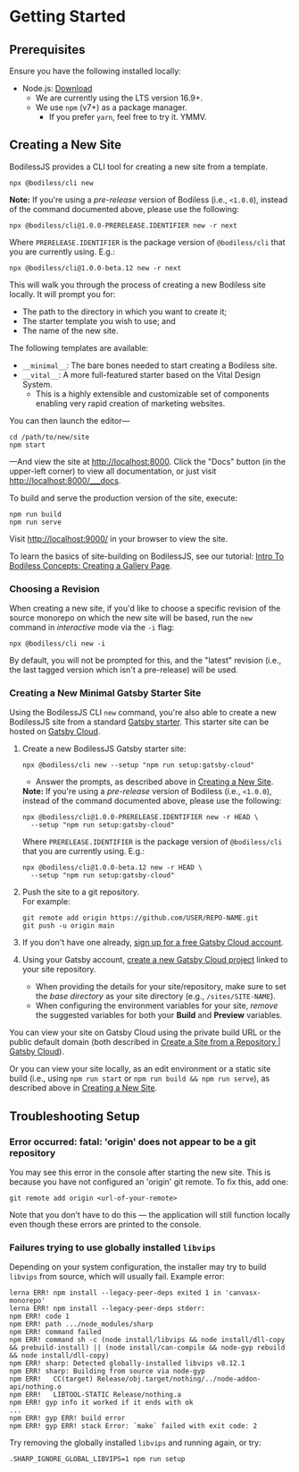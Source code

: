 # Getting Started

## Prerequisites

Ensure you have the following installed locally:

- Node.js: [Download](https://nodejs.org/en/download/ ':target=_blank')
  - We are currently using the LTS version 16.9+.
  - We use `npm` (v7+) as a package manager.
    - If you prefer `yarn`, feel free to try it. YMMV.

## Creating a New Site

BodilessJS provides a CLI tool for creating a new site from a template.

```shell-session
npx @bodiless/cli new
```

<!-- Inlining HTML to add multi-line info block with code blocks. -->
<div class="warn">
  <strong>Note:</strong> If you're using a <em>pre-release</em> version of Bodiless (i.e.,
  <code>&lt;1.0.0</code>), instead of the command documented above, please use the following:

  ```shell-session
  npx @bodiless/cli@1.0.0-PRERELEASE.IDENTIFIER new -r next
  ```

  Where `PRERELEASE.IDENTIFIER` is the package version of `@bodiless/cli` that you are currently
  using. E.g.:

  ```shell-session
  npx @bodiless/cli@1.0.0-beta.12 new -r next
  ```

</div>

This will walk you through the process of creating a new Bodiless site locally. It will prompt you
for:

- The path to the directory in which you want to create it;
- The starter template you wish to use; and
- The name of the new site.

The following templates are available:

- `__minimal__`: The bare bones needed to start creating a Bodiless site.
- `__vital__`: A more full-featured starter based on the Vital Design System.
  - This is a highly extensible and customizable set of components enabling very rapid creation of
    marketing websites.

You can then launch the editor—

```shell-session
cd /path/to/new/site
npm start
```

—And view the site at [http://localhost:8000](http://localhost:8000 ':target=_blank'). Click the
"Docs" button (in the upper-left corner) to view all documentation, or just visit
[http://localhost:8000/___docs](http://localhost:8000/___docs ':target=_blank').

To build and serve the production version of the site, execute:

```shell-session
npm run build
npm run serve
```

Visit [http://localhost:9000/](http://localhost:9000/ ':target=_blank') in your browser to view the
site.

To learn the basics of site-building on BodilessJS, see our tutorial: [Intro To Bodiless Concepts:
Creating a Gallery Page](/Development/Guides/IntroToBodilessConcepts).

### Choosing a Revision

When creating a new site, if you'd like to choose a specific revision of the source monorepo on
which the new site will be based, run the `new` command in _interactive_ mode via the `-i` flag:

```shell-session
npx @bodiless/cli new -i
```

By default, you will not be prompted for this, and the "latest" revision (i.e., the last tagged
version which isn't a pre-release) will be used.

### Creating a New Minimal Gatsby Starter Site

Using the BodilessJS CLI `new` command, you're also able to create a new BodilessJS site from a
standard [Gatsby starter](https://www.gatsbyjs.com/docs/creating-a-starter/ ':target=_blank'). This
starter site can be hosted on [Gatsby
Cloud](https://support.gatsbyjs.com/hc/en-us/articles/360058874874-What-is-Gatsby-Cloud-
':target=_blank').

01. Create a new BodilessJS Gatsby starter site:
    ```shell-session
    npx @bodiless/cli new --setup "npm run setup:gatsby-cloud"
    ```
    - Answer the prompts, as described above in [Creating a New Site](#creating-a-new-site).
    <!-- Inlining HTML to add multi-line info block with code blocks. -->
    <div class="warn">
      <strong>Note:</strong> If you're using a <em>pre-release</em> version of Bodiless (i.e.,
      <code>&lt;1.0.0</code>), instead of the command documented above, please use the following:

      ```shell-session
      npx @bodiless/cli@1.0.0-PRERELEASE.IDENTIFIER new -r HEAD \
        --setup "npm run setup:gatsby-cloud"
      ```

      Where `PRERELEASE.IDENTIFIER` is the package version of `@bodiless/cli` that you are currently
      using. E.g.:

      ```shell-session
      npx @bodiless/cli@1.0.0-beta.12 new -r HEAD \
        --setup "npm run setup:gatsby-cloud"
      ```

    </div>
01. Push the site to a git repository.  
    For example:
    ```shell-session
    git remote add origin https://github.com/USER/REPO-NAME.git
    git push -u origin main
    ```
01. If you don't have one already, [sign up for a free Gatsby Cloud
    account](https://support.gatsbyjs.com/hc/en-us/articles/1500000666102-Signing-Up-for-a-New-Gatsby-Cloud-Account
    ':target=_blank').
01. Using your Gatsby account, [create a new Gatsby Cloud
    project](https://support.gatsbyjs.com/hc/en-us/articles/360059253654-Create-a-Site-from-a-Repository
    ':target=_blank') linked to your site repository.
    - When providing the details for your site/repository, make sure to set the _base directory_ as
      your site directory (e.g., `/sites/SITE-NAME`).
    - When configuring the environment variables for your site, _remove_ the suggested variables for
      both your **Build** and **Preview** variables.

You can view your site on Gatsby Cloud using the private build URL or the public default domain
(both described in [Create a Site from a Repository | Gatsby
Cloud](https://support.gatsbyjs.com/hc/en-us/articles/360059253654-Create-a-Site-from-a-Repository
':target=_blank')).

Or you can view your site locally, as an edit environment or a static site build (i.e., using `npm
run start` or `npm run build && npm run serve`), as described above in [Creating a New
Site](#creating-a-new-site).

## Troubleshooting Setup

### Error occurred: fatal: 'origin' does not appear to be a git repository

You may see this error in the console after starting the new site. This is because you have not
configured an 'origin' git remote. To fix this, add one:

```shell-session
git remote add origin <url-of-your-remote>
```

Note that you don't have to do this — the application will still function locally even though these
errors are printed to the console.

### Failures trying to use globally installed `libvips`

Depending on your system configuration, the installer may try to build `libvips` from source, which
will usually fail. Example error:

```shell-session
lerna ERR! npm install --legacy-peer-deps exited 1 in 'canvasx-monorepo'
lerna ERR! npm install --legacy-peer-deps stderr:
npm ERR! code 1
npm ERR! path .../node_modules/sharp
npm ERR! command failed
npm ERR! command sh -c (node install/libvips && node install/dll-copy && prebuild-install) || (node install/can-compile && node-gyp rebuild && node install/dll-copy)
npm ERR! sharp: Detected globally-installed libvips v8.12.1
npm ERR! sharp: Building from source via node-gyp
npm ERR!   CC(target) Release/obj.target/nothing/../node-addon-api/nothing.o
npm ERR!   LIBTOOL-STATIC Release/nothing.a
npm ERR! gyp info it worked if it ends with ok
...
npm ERR! gyp ERR! build error
npm ERR! gyp ERR! stack Error: `make` failed with exit code: 2
```

Try removing the globally installed `libvips` and running again, or try:

```shell
.SHARP_IGNORE_GLOBAL_LIBVIPS=1 npm run setup
```
